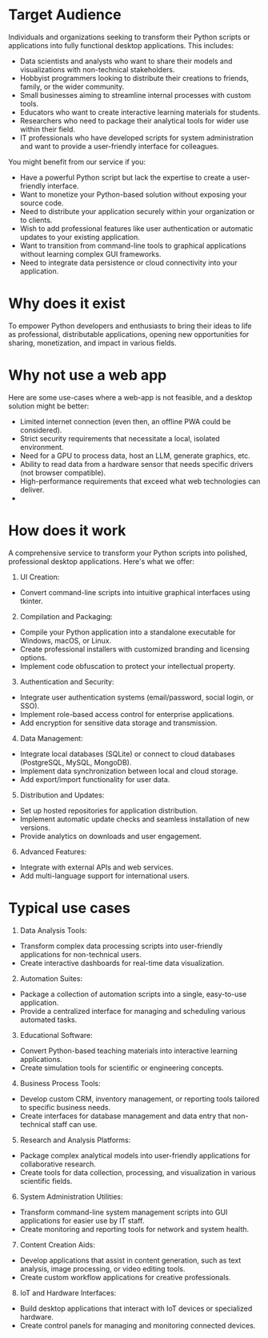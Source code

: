 # Target Audience
Individuals and organizations seeking to transform their Python scripts or applications into fully functional desktop applications. This includes:

-	Data scientists and analysts who want to share their models and visualizations with non-technical stakeholders.
-	Hobbyist programmers looking to distribute their creations to friends, family, or the wider community.
-	Small businesses aiming to streamline internal processes with custom tools.
-	Educators who want to create interactive learning materials for students.
-	Researchers who need to package their analytical tools for wider use within their field.
-	IT professionals who have developed scripts for system administration and want to provide a user-friendly interface for colleagues.

You might benefit from our service if you:

-	Have a powerful Python script but lack the expertise to create a user-friendly interface.
-	Want to monetize your Python-based solution without exposing your source code.
-	Need to distribute your application securely within your organization or to clients.
-	Wish to add professional features like user authentication or automatic updates to your existing application.
-	Want to transition from command-line tools to graphical applications without learning complex GUI frameworks.
-	Need to integrate data persistence or cloud connectivity into your application.

# Why does it exist
To empower Python developers and enthusiasts to bring their ideas to life as professional, distributable applications, opening new opportunities for sharing, monetization, and impact in various fields.

# Why not use a web app
Here are some use-cases where a web-app is not feasible, and a desktop solution might be better:
- Limited internet connection (even then, an offline PWA could be considered).
- Strict security requirements that necessitate a local, isolated environment.
- Need for a GPU to process data, host an LLM, generate graphics, etc.
- Ability to read data from a hardware sensor that needs specific drivers (not browser compatible).
- High-performance requirements that exceed what web technologies can deliver.
- 
# How does it work
A comprehensive service to transform your Python scripts into polished, professional desktop applications. Here's what we offer:
1.	UI Creation:
-	Convert command-line scripts into intuitive graphical interfaces using tkinter.
2.	Compilation and Packaging:
-	Compile your Python application into a standalone executable for Windows, macOS, or Linux.
-	Create professional installers with customized branding and licensing options.
-	Implement code obfuscation to protect your intellectual property.
3.	Authentication and Security:
-	Integrate user authentication systems (email/password, social login, or SSO).
-	Implement role-based access control for enterprise applications.
-	Add encryption for sensitive data storage and transmission.
4.	Data Management:
-	Integrate local databases (SQLite) or connect to cloud databases (PostgreSQL, MySQL, MongoDB).
-	Implement data synchronization between local and cloud storage.
-	Add export/import functionality for user data.
5.	Distribution and Updates:
-	Set up hosted repositories for application distribution.
-	Implement automatic update checks and seamless installation of new versions.
-	Provide analytics on downloads and user engagement.
6.	Advanced Features:
-	Integrate with external APIs and web services.
-	Add multi-language support for international users.

# Typical use cases
1.	Data Analysis Tools:
-	Transform complex data processing scripts into user-friendly applications for non-technical users.
-	Create interactive dashboards for real-time data visualization.
2.	Automation Suites:
-	Package a collection of automation scripts into a single, easy-to-use application.
-	Provide a centralized interface for managing and scheduling various automated tasks.
3.	Educational Software:
-	Convert Python-based teaching materials into interactive learning applications.
-	Create simulation tools for scientific or engineering concepts.
4.	Business Process Tools:
-	Develop custom CRM, inventory management, or reporting tools tailored to specific business needs.
-	Create interfaces for database management and data entry that non-technical staff can use.
5.	Research and Analysis Platforms:
-	Package complex analytical models into user-friendly applications for collaborative research.
-	Create tools for data collection, processing, and visualization in various scientific fields.
6.	System Administration Utilities:
-	Transform command-line system management scripts into GUI applications for easier use by IT staff.
-	Create monitoring and reporting tools for network and system health.
7.	Content Creation Aids:
-	Develop applications that assist in content generation, such as text analysis, image processing, or video editing tools.
-	Create custom workflow applications for creative professionals.
8.	IoT and Hardware Interfaces:
-	Build desktop applications that interact with IoT devices or specialized hardware.
-	Create control panels for managing and monitoring connected devices.
